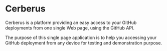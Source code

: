 # Cerberus

Cerberus is a platform providing an easy access to your GitHub deployments from
one single Web page, using the GitHub API.

The purpose of this single page application is to help you accessing your GitHub
deployment from any device for testing and demonstration purpose.
